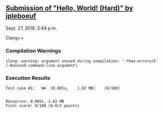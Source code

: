 ## [Submission of "Hello, World! (Hard)" by jpleboeuf](https://dmoj.ca/submission/1607924)

Sept. 27, 2019, 3:44 p.m.

Clang++

### Compilation Warnings

```
clang: warning: argument unused during compilation: '-fmax-errors=5' [-Wunused-command-line-argument]
```

### Execution Results

```
Test case #1:	WA	[0.005s,	1.62 MB]	(0/100)


Resources: 0.005s, 1.62 MB
Final score: 0/100 (0.0/3 points)
```
